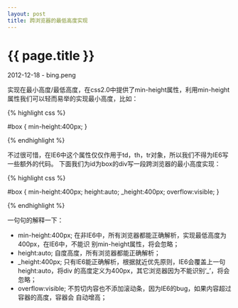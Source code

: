 ```yaml
---
layout: post
title: 跨浏览器的最低高度实现
---
```


{{ page.title }}
================

<p class="meta">2012-12-18 - bing.peng</p>

实现在最小高度/最低高度，在css2.0中提供了min-height属性，利用min-height属性我们可以轻而易举的实现最小高度，比如：

{% highlight css %}

#box { min-height:400px; }

{% endhighlight %}

不过很可惜，在IE6中这个属性仅仅作用于td，th，tr对象，所以我们不得为IE6写一些额外的代码。
下面我们为id为box的div写一段跨浏览器的最小高度实现：

{% highlight css %}

#box {
    min-height:400px;
    height:auto;
    _height:400px;
    overflow:visible;
}

{% endhighlight %}

一句句的解释一下：

*  min-height:400px; 在非IE6中，所有浏览器都能正确解析，实现最低高度为400px，在IE6中，不能识   别min-height属性，将会忽略；
*  height:auto; 自度高度，所有浏览器都能正确解析；
*  &#95;height:400px; 只有IE6能正确解析，根据就近优先原则，IE6会覆盖上一句height:auto，将div   的高度定义为400px，其它浏览器因为不能识别‘_’，将会忽略；
*  overflow:visible; 不剪切内容也不添加滚动条，因为IE6的bug，如果内容超过容器的高度，容器会    自动增高；

